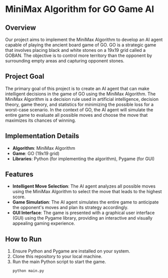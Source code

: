 # MiniMax Algorithm for GO Game AI

## Overview
Our project aims to implement the MiniMax Algorithm to develop an AI agent capable of playing the ancient board game of GO. GO is a strategic game that involves placing black and white stones on a 19x19 grid called a GOBAN. The objective is to control more territory than the opponent by surrounding empty areas and capturing opponent stones.

## Project Goal
The primary goal of this project is to create an AI agent that can make intelligent decisions in the game of GO using the MiniMax Algorithm. The MiniMax Algorithm is a decision rule used in artificial intelligence, decision theory, game theory, and statistics for minimizing the possible loss for a worst-case scenario. In the context of GO, the AI agent will simulate the entire game to evaluate all possible moves and choose the move that maximizes its chances of winning.

## Implementation Details
- **Algorithm**: MiniMax Algorithm
- **Game**: GO (19x19 grid)
- **Libraries**: Python (for implementing the algorithm), Pygame (for GUI)

## Features
- **Intelligent Move Selection**: The AI agent analyzes all possible moves using the MiniMax Algorithm to select the move that leads to the highest score.
- **Game Simulation**: The AI agent simulates the entire game to anticipate the opponent's moves and plan its strategy accordingly.
- **GUI Interface**: The game is presented with a graphical user interface (GUI) using the Pygame library, providing an interactive and visually appealing gaming experience.

## How to Run
1. Ensure Python and Pygame are installed on your system.
2. Clone this repository to your local machine.
3. Run the main Python script to start the game.
   ```
   python main.py
   ```
